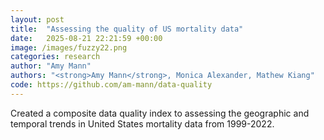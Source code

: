 ```yaml
---
layout: post
title:  "Assessing the quality of US mortality data"
date:   2025-08-21 22:21:59 +00:00
image: /images/fuzzy22.png
categories: research
author: "Amy Mann"
authors: "<strong>Amy Mann</strong>, Monica Alexander, Mathew Kiang"
code: https://github.com/am-mann/data-quality
---
```

Created a composite data quality index to assessing the geographic and temporal trends in United States mortality data from 1999-2022. 